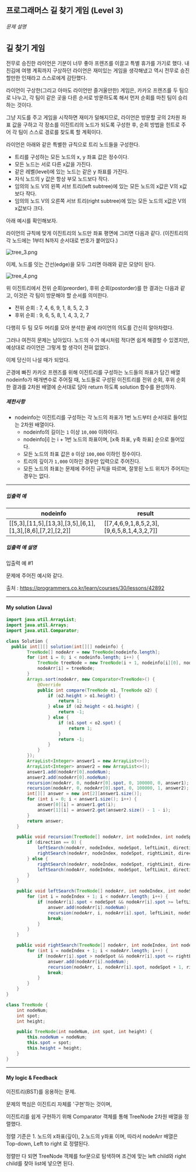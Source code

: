 ## 프로그래머스 길 찾기 게임 (Level 3)

###### 문제 설명

## 길 찾기 게임

전무로 승진한 라이언은 기분이 너무 좋아 프렌즈를 이끌고 특별 휴가를 가기로 했다.
내친김에 여행 계획까지 구상하던 라이언은 재미있는 게임을 생각해냈고 역시 전무로 승진할만한 인재라고 스스로에게 감탄했다.

라이언이 구상한(그리고 아마도 라이언만 즐거울만한) 게임은, 카카오 프렌즈를 두 팀으로 나누고, 각 팀이 같은 곳을 다른 순서로 방문하도록 해서 먼저 순회를 마친 팀이 승리하는 것이다.

그냥 지도를 주고 게임을 시작하면 재미가 덜해지므로, 라이언은 방문할 곳의 2차원 좌표 값을 구하고 각 장소를 이진트리의 노드가 되도록 구성한 후, 순회 방법을 힌트로 주어 각 팀이 스스로 경로를 찾도록 할 계획이다.

라이언은 아래와 같은 특별한 규칙으로 트리 노드들을 구성한다.

- 트리를 구성하는 모든 노드의 x, y 좌표 값은 정수이다.
- 모든 노드는 서로 다른 x값을 가진다.
- 같은 레벨(level)에 있는 노드는 같은 y 좌표를 가진다.
- 자식 노드의 y 값은 항상 부모 노드보다 작다.
- 임의의 노드 V의 왼쪽 서브 트리(left subtree)에 있는 모든 노드의 x값은 V의 x값보다 작다.
- 임의의 노드 V의 오른쪽 서브 트리(right subtree)에 있는 모든 노드의 x값은 V의 x값보다 크다.

아래 예시를 확인해보자.

라이언의 규칙에 맞게 이진트리의 노드만 좌표 평면에 그리면 다음과 같다. (이진트리의 각 노드에는 1부터 N까지 순서대로 번호가 붙어있다.)

![tree_3.png](https://grepp-programmers.s3.amazonaws.com/files/production/dbb58728bd/a5371669-54d4-42a1-9e5e-7466f2d7b683.jpg)

이제, 노드를 잇는 간선(edge)을 모두 그리면 아래와 같은 모양이 된다.

![tree_4.png](https://grepp-programmers.s3.amazonaws.com/files/production/6bd8f6496a/50e1df20-5cb7-4846-86d6-2a2f1e70c5da.jpg)

위 이진트리에서 전위 순회(preorder), 후위 순회(postorder)를 한 결과는 다음과 같고, 이것은 각 팀이 방문해야 할 순서를 의미한다.

- 전위 순회 : 7, 4, 6, 9, 1, 8, 5, 2, 3
- 후위 순회 : 9, 6, 5, 8, 1, 4, 3, 2, 7

다행히 두 팀 모두 머리를 모아 분석한 끝에 라이언의 의도를 간신히 알아차렸다.

그러나 여전히 문제는 남아있다. 노드의 수가 예시처럼 적다면 쉽게 해결할 수 있겠지만, 예상대로 라이언은 그렇게 할 생각이 전혀 없었다.

이제 당신이 나설 때가 되었다.

곤경에 빠진 카카오 프렌즈를 위해 이진트리를 구성하는 노드들의 좌표가 담긴 배열 nodeinfo가 매개변수로 주어질 때,
노드들로 구성된 이진트리를 전위 순회, 후위 순회한 결과를 2차원 배열에 순서대로 담아 return 하도록 solution 함수를 완성하자.

##### 제한사항

- nodeinfo는 이진트리를 구성하는 각 노드의 좌표가 1번 노드부터 순서대로 들어있는 2차원 배열이다.
  - nodeinfo의 길이는 `1` 이상 `10,000` 이하이다.
  - nodeinfo[i] 는 i + 1번 노드의 좌표이며, [x축 좌표, y축 좌표] 순으로 들어있다.
  - 모든 노드의 좌표 값은 `0` 이상 `100,000` 이하인 정수이다.
  - 트리의 깊이가 `1,000` 이하인 경우만 입력으로 주어진다.
  - 모든 노드의 좌표는 문제에 주어진 규칙을 따르며, 잘못된 노드 위치가 주어지는 경우는 없다.

------

##### 입출력 예

| nodeinfo                                                  | result                                    |
| --------------------------------------------------------- | ----------------------------------------- |
| [[5,3],[11,5],[13,3],[3,5],[6,1],[1,3],[8,6],[7,2],[2,2]] | [[7,4,6,9,1,8,5,2,3],[9,6,5,8,1,4,3,2,7]] |

##### 입출력 예 설명

입출력 예 #1

문제에 주어진 예시와 같다.



출처 : https://programmers.co.kr/learn/courses/30/lessons/42892



---



#### My solution (Java)

```java
import java.util.ArrayList;
import java.util.Arrays;
import java.util.Comparator;

class Solution {
  public int[][] solution(int[][] nodeinfo) {
        TreeNode[] nodeArr = new TreeNode[nodeinfo.length];
        for (int i = 0; i < nodeinfo.length; i++) {
            TreeNode treeNode = new TreeNode(i + 1, nodeinfo[i][0], nodeinfo[i][1]);
            nodeArr[i] = treeNode;
        }
        Arrays.sort(nodeArr, new Comparator<TreeNode>() {
            @Override
            public int compare(TreeNode o1, TreeNode o2) {
                if (o2.height > o1.height) {
                    return 1;
                } else if (o2.height < o1.height) {
                    return -1;
                } else {
                    if (o1.spot < o2.spot) {
                        return 1;
                    }
                    return -1;
                }
            }
        });
        ArrayList<Integer> answer1 = new ArrayList<>();
        ArrayList<Integer> answer2 = new ArrayList<>();
        answer1.add(nodeArr[0].nodeNum);
        answer2.add(nodeArr[0].nodeNum);
        recursion(nodeArr, 0, nodeArr[0].spot, 0, 100000, 0, answer1);
        recursion(nodeArr, 0, nodeArr[0].spot, 0, 100000, 1, answer2);
        int[][] answer = new int[2][answer1.size()];
        for (int i = 0; i < answer1.size(); i++) {
            answer[0][i] = answer1.get(i);
            answer[1][i] = answer2.get(answer2.size() - 1 - i);
        }
        return answer;
    }

    public void recursion(TreeNode[] nodeArr, int nodeIndex, int nodeSpot, int leftLimit, int rightLimit, int direction, ArrayList<Integer> answer) {
        if (direction == 0) {
            leftSearch(nodeArr, nodeIndex, nodeSpot, leftLimit, direction, answer);
            rightSearch(nodeArr, nodeIndex, nodeSpot, rightLimit, direction, answer);
        } else {
            rightSearch(nodeArr, nodeIndex, nodeSpot, rightLimit, direction, answer);
            leftSearch(nodeArr, nodeIndex, nodeSpot, leftLimit, direction, answer);
        }
    }

    public void leftSearch(TreeNode[] nodeArr, int nodeIndex, int nodeSpot, int leftLimit, int direction, ArrayList<Integer> answer) {
        for (int i = nodeIndex + 1; i < nodeArr.length; i++) {
            if (nodeArr[i].spot < nodeSpot && nodeArr[i].spot >= leftLimit) {
                answer.add(nodeArr[i].nodeNum);
                recursion(nodeArr, i, nodeArr[i].spot, leftLimit, nodeSpot - 1, direction, answer);
                break;
            }
        }
    }

    public void rightSearch(TreeNode[] nodeArr, int nodeIndex, int nodeSpot, int rightLimit, int direction, ArrayList<Integer> answer) {
        for (int i = nodeIndex + 1; i < nodeArr.length; i++) {
            if (nodeArr[i].spot > nodeSpot && nodeArr[i].spot <= rightLimit) {
                answer.add(nodeArr[i].nodeNum);
                recursion(nodeArr, i, nodeArr[i].spot, nodeSpot + 1, rightLimit, direction, answer);
                break;
            }
        }
    }
}

class TreeNode {
    int nodeNum;
    int spot;
    int height;

    public TreeNode(int nodeNum, int spot, int height) {
        this.nodeNum = nodeNum;
        this.spot = spot;
        this.height = height;
    }
}
```



---

#### My logic & Feedback

이진트리(BST)를 응용하는 문제. 

문제의 핵심은 이진트리 자체를 '구현'하는 것이며, 

이진트리를 쉽게 구현하기 위해 Comparator 객체를 통해 TreeNode 2차원 배열을 정렬했다.

정렬 기준은 1. 노드의 x좌표(깊이), 2.노드의 y좌표 이며, 따라서 nodeArr 배열은 Top-down, Left to right 로 정렬된다.

정렬만 다 되면 TreeNode 객체를 for문으로 탐색하며 조건에 맞는 left child와 right child를 찾아 list에 넣으면 된다.

